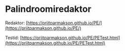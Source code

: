 # Palindroomiredaktor

Redaktor: [https://priitparmakson.github.io/PE/](https://priitparmakson.github.io/PE/)

Testid: [https://priitparmakson.github.io/PE/PETest.html](https://priitparmakson.github.io/PE/PETest.html)
